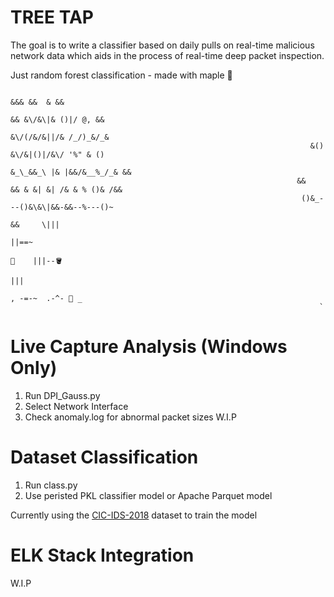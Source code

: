 # TREE TAP
The goal is to write a classifier based on daily pulls on real-time malicious network data which aids in the process of real-time deep packet inspection.

Just random forest classification - made with maple 🍁

                                                                         &&& &&  & &&
                                                                          && &\/&\|& ()|/ @, &&
                                                                          &\/(/&/&||/& /_/)_&/_&
                                                                       &() &\/&|()|/&\/ '%" & ()
                                                                      &_\_&&_\ |& |&&/&__%_/_& &&
                                                                    &&   && & &| &| /& & % ()& /&&
                                                                     ()&_---()&\&\|&&-&&--%---()~
                                                                         &&     \|||
                                                                                 ||==~
                                                                            🍂    |||--🪣
                                                                                 ||| 
                                                                           , -=-~  .-^- 🥞 _
                                                                         `

# Live Capture Analysis (Windows Only)
1) Run DPI_Gauss.py
2) Select Network Interface
3) Check anomaly.log for abnormal packet sizes
W.I.P

# Dataset Classification
1) Run class.py
2) Use peristed PKL classifier model or Apache Parquet model

  Currently using the [CIC-IDS-2018](https://www.unb.ca/cic/datasets/ids-2018.html) dataset to train the model

# ELK Stack Integration
W.I.P
